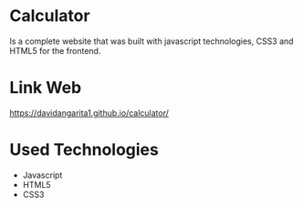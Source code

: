 # Calculator
Is a complete website that was built with javascript technologies, CSS3 and HTML5 for the frontend.

# Link Web
https://davidangarita1.github.io/calculator/

# Used Technologies
* Javascript
* HTML5
* CSS3
